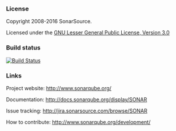 ### License

Copyright 2008-2016 SonarSource.

Licensed under the [GNU Lesser General Public License, Version 3.0](http://www.gnu.org/licenses/lgpl.txt)

### Build status

[![Build Status](https://travis-ci.org/SonarSource/sonarqube.svg?branch=master)](https://travis-ci.org/SonarSource/sonarqube)

### Links

Project website: http://www.sonarqube.org/

Documentation: http://docs.sonarqube.org/display/SONAR

Issue tracking: http://jira.sonarsource.com/browse/SONAR

How to contribute: http://www.sonarqube.org/development/

